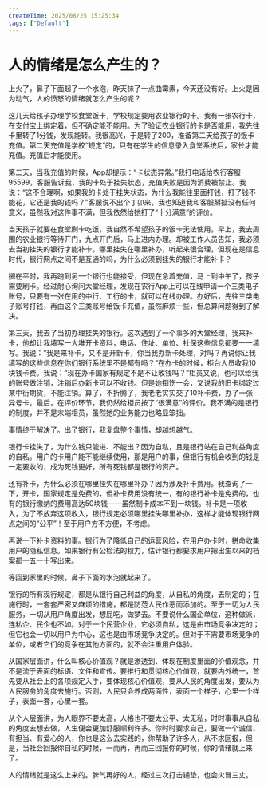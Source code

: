 ```yaml
---
createTime: 2025/08/25 15:25:34
tags: ["Default"]
---
```


# 人的情绪是怎么产生的？

上火了，鼻子下面起了一个水泡，昨天抹了一点曲霉素，今天还没有好。上火是因为动气，人的愤怒的情绪就怎么产生的呢？

这几天给孩子办理学校食堂饭卡，学校规定要用农业银行的卡。我有一张农行卡，在支付宝上绑定着，但不确定能不能用。为了验证农业银行的卡是否能用，我先往卡里转了1分钱，发现能转。我很高兴，于是转了200，准备第二天给孩子的饭卡充值。第二天充值是学校“规定”的，只有在学生的信息录入食堂系统后，家长才能充值。充值后才能使用。

第二天，当我充值的时候，App却提示：“卡状态异常。”我打电话给农行客服95599，客服告诉我，我的卡处于挂失状态，充值失败是因为消费被禁止。我说：“这不合理啊，如果我的卡处于挂失状态，为什么我能往里面打钱，打了钱不能花，它还是我的钱吗？”客服说不出个丁卯来，我也知道我和客服掰扯没有任何意义，虽然我对这件事不满，但我依然给她打了“十分满意”的评价。

当天孩子就要在食堂刷卡吃饭，我自然不希望孩子的饭卡无法使用。早上，我去周围的农业银行等待开门，九点开门后，马上进内办理。却被工作人员告知，我必须去当初挂失的银行才能补卡。哪里挂失在哪里补办，听起来很合理，但现在是信息时代，银行网点之间不是互通的吗，为什么必须到挂失的银行才能补卡？

搁在平时，我再跑到另一个银行也能接受，但现在急着充值，马上到中午了，孩子需要刷卡。经过耐心询问大堂经理，发现在农行App上可以在线申请一个三类电子账号，只要有一张在用的中行、工行的卡，就可以在线办理。办好后，先往三类电子账号打钱，再由这个三类账号给饭卡充值，虽然麻烦一些，但总算问题得到了解决。

第三天，我去了当初办理挂失的银行。这次遇到了一个事多的大堂经理，我来补卡，他却让我填写一大堆开卡资料，电话、住址、单位、社保这些信息都要一一填写。我说：“我是来补卡，又不是开新卡，你当我办新卡处理，对吗？再说你让我填写的这些信息在你们银行系统里不是都有吗？”在办卡的时候，柜台人员收我10块钱卡费。我说：“现在办卡国家有规定不是不让收钱吗？”柜员又说，也可以给我的账号做注销，注销后办新卡可以不收钱。但是她捯饬一会，又说我的旧卡绑定过某中衍期货，不能注销。算了，不折腾了，我老老实实交了10补卡费，办了一张异号卡。最后，在评价环节，我仍然给柜员按了“很满意”的评价。我不满的是银行的制度，并不是末端柜员，虽然她的业务能力也略显笨拙。

事情终于解决了。出了银行，我复盘整个事情，却越想越气。

银行卡挂失了，为什么钱只能进、不能出？因为自私，且是银行站在自己利益角度的自私。用户的卡用户能不能继续使用，那是用户的事，但银行有机会收到的钱是一定要收的，成为死钱更好，所有死钱都是银行的资产。

还有补卡，为什么必须在哪里挂失在哪里补办？因为涉及补卡费用。我查询了一下，开卡，国家规定是免费的，但补卡费用没有统一，有的银行补卡是免费的，也有的银行缴纳的费用高达50块钱——虽然制卡成本不到一块钱。补卡是一项收入，为了不放弃这项收入，银行规定必须哪里挂失哪里补办，这样才能体现银行网点之间的“公平”！至于用户方不方便，不考虑。

再说一下补卡资料的事。银行为了降低自己的运营风险，在用户办卡时，拼命收集用户的隐私信息。如果银行有公检法的权力，估计银行都要求用户把出生以来的档案都一五一十写出来。

等回到家里的时候，鼻子下面的水泡就起来了。

银行的所有现行规定，都是从银行自己利益的角度，从自私的角度，去制定的；在施行时，一套套严密又麻烦的措施，都是防范人民作恶而添加的。至于一切为人民服务，一切从用户角度出发，想屁吃，做梦去。不要说什么国企单位，这种做派，连私企、民企也不如。对于一个民营企业，它必须自私，这是由市场竞争决定的；但它也会一切以用户为中心，这也是由市场竞争决定的。但对于不需要市场竞争的单位，或者它们的竞争在其他方面的，就不会注重用户体验。

从国家层面讲，什么叫核心价值观？就是渗透到、体现在制度里面的价值观念，并不是流于表面的标语、文件和宣传。要推行和贯彻核心价值观，就要内外统一，首先要从社会上的各项规定入手，要体现核心价值观，要从人民的角度出发，要从为人民服务的角度去施行。否则，人民只会养成两面性，表面一个样子，心里一个样子，表面一套，心里一套。

从个人层面讲，为人眼界不要太高，人格也不要太公平、太无私，时时事事从自私的角度去想去做，人生便会更加舒服顺利许多。你时时要求自己，要做一个诚信、有担当、有爱心的人，你也是这么去实践的，你帮助了许多人，从不求回报，但是，当社会回报你自私的时候，一而再，再而三回报你的时候，你的情绪就上来了。

人的情绪就是这么上来的。脾气再好的人，经过三次打击铺垫，也会火冒三丈。
